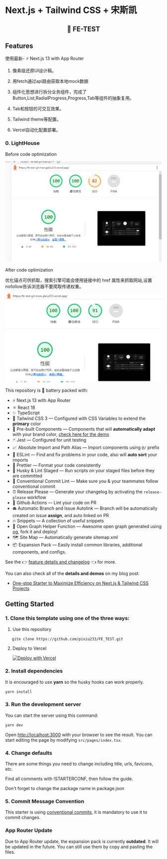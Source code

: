 # Next.js + Tailwind CSS + 宋斯凯

<div align="center">
  <h2>🔋 FE-TEST</h2>



</div>

## Features
使用最新- ⚡️ Next.js 13 with App Router

1. 像素级还原UI设计稿。

2. 用fetch通过api路由获取本地mock数据

3. 组件化思想进行拆分业务组件，完成了Button,List,RadialProgress,Progress,Tab等组件的抽象复用。

4. Tab和按钮的可交互效果。

5. Tailwind  theme等配置。

6. Vercel自动化配置部署。

### 0. LightHouse
Before code optimization

![Alt text](image.png)

After code optimization

 优化锚点可供抓取，搜索引擎可能会使用链接中的 href 属性来抓取网站,设置nofollow告诉浏览器不要爬取传递权重。

![Alt text](image-1.png)
 
This repository is 🔋 battery packed with:

- ⚡️ Next.js 13 with App Router
- ⚛️ React 18
- ✨ TypeScript
- 💨 Tailwind CSS 3 — Configured with CSS Variables to extend the **primary** color
- 💎 Pre-built Components — Components that will **automatically adapt** with your brand color, [check here for the demo](https://tsnext-tw.thcl.dev/components)
- 🃏 Jest — Configured for unit testing
- 📈 Absolute Import and Path Alias — Import components using `@/` prefix
- 📏 ESLint — Find and fix problems in your code, also will **auto sort** your imports
- 💖 Prettier — Format your code consistently
- 🐶 Husky & Lint Staged — Run scripts on your staged files before they are committed
- 🤖 Conventional Commit Lint — Make sure you & your teammates follow conventional commit
- ⏰ Release Please — Generate your changelog by activating the `release-please` workflow
- 👷 Github Actions — Lint your code on PR
- 🚘 Automatic Branch and Issue Autolink — Branch will be automatically created on issue **assign**, and auto linked on PR
- 🔥 Snippets — A collection of useful snippets
- 👀 Open Graph Helper Function — Awesome open graph generated using [og](https://github.com/theodorusclarence/og), fork it and deploy!
- 🗺 Site Map — Automatically generate sitemap.xml
- 📦 Expansion Pack — Easily install common libraries, additional components, and configs.

See the 👉 [feature details and changelog](https://github.com/theodorusclarence/ts-nextjs-tailwind-starter/blob/main/CHANGELOG.md) 👈 for more.

You can also check all of the **details and demos** on my blog post:

- [One-stop Starter to Maximize Efficiency on Next.js & Tailwind CSS Projects](https://theodorusclarence.com/blog/one-stop-starter)

## Getting Started

### 1. Clone this template using one of the three ways:

1. Use this repository 
```bash
   gite clone https://github.com/pixiu233/FE_TEST.git
```
 



2. Deploy to Vercel

   [![Deploy with Vercel](https://vercel.com/button)](https://vercel.com/new/git/external?repository-url=https%3A%2F%2Fgithub.com%2Ftheodorusclarence%2Fts-nextjs-tailwind-starter)

### 2. Install dependencies

It is encouraged to use **yarn** so the husky hooks can work properly.

```bash
yarn install
```

### 3. Run the development server

You can start the server using this command:

```bash
yarn dev
```

Open [http://localhost:3000](http://localhost:3000) with your browser to see the result. You can start editing the page by modifying `src/pages/index.tsx`.

### 4. Change defaults

There are some things you need to change including title, urls, favicons, etc.

Find all comments with !STARTERCONF, then follow the guide.

Don't forget to change the package name in package.json

### 5. Commit Message Convention

This starter is using [conventional commits](https://www.conventionalcommits.org/en/v1.0.0/), it is mandatory to use it to commit changes.


### App Router Update

Due to App Router update, the expansion pack is currently **outdated**. It will be updated in the future. You can still use them by copy and pasting the files.
